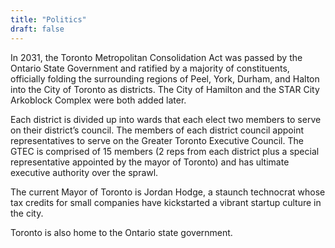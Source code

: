 ```yaml
---
title: "Politics"
draft: false
---
```


In 2031, the Toronto Metropolitan Consolidation Act was passed by the Ontario State Government and ratified by a majority of constituents, officially folding the surrounding regions of Peel, York, Durham, and Halton into the City of Toronto as districts. The City of Hamilton and the STAR City Arkoblock Complex were both added later. 

Each district is divided up into wards that each elect two members to serve  on their district’s council. The members of each district council appoint  representatives to serve on the Greater Toronto Executive Council. The GTEC is comprised of 15 members (2 reps from each district plus a special representative appointed by the mayor of Toronto) and has ultimate executive authority over the sprawl.

The current Mayor of Toronto is Jordan Hodge, a staunch technocrat whose tax credits for small companies have kickstarted a vibrant startup culture in the city.

Toronto is also home to the Ontario state government.